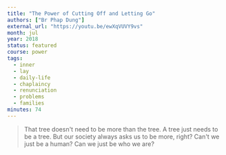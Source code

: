 ```yaml
---
title: "The Power of Cutting Off and Letting Go"
authors: ["Br Phap Dung"]
external_url: "https://youtu.be/ewXqVUVY9vs"
month: jul
year: 2018
status: featured
course: power
tags:
  - inner
  - lay
  - daily-life
  - chaplaincy
  - renunciation
  - problems
  - families
minutes: 74
---
```


> That tree doesn't need to be more than the tree. A tree just needs to be a tree. But our society always asks us to be more, right? Can't we just be a human? Can we just be who we are?

